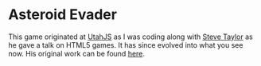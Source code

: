 # Asteroid Evader

This game originated at [UtahJS](http://www.meetup.com/UtahJS/events/220294554/) as I was coding along with [Steve Taylor](https://twitter.com/gostay) as he gave a talk on HTML5 games. It has since evolved into what you see now. His original work can be found [here](http://wahoo.com/play/html5in45/).
